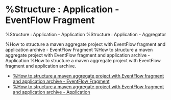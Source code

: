 # %Structure : Application - EventFlow Fragment
%Structure : Application - Application
%Structure : Application - Aggregator

%How to structure a maven aggregate project with EventFlow fragment and application archive - EventFlow Fragment
%How to structure a maven aggregate project with EventFlow fragment and application archive - Application
%How to structure a maven aggregate project with EventFlow fragment and application archive.

* [%How to structure a maven aggregate project with EventFlow fragment and application archive - EventFlow Fragment](application-eventflowfragment)
* [%How to structure a maven aggregate project with EventFlow fragment and application archive - Application](application-application)
